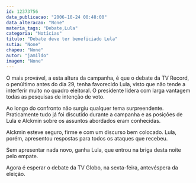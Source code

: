 ```yaml
---
id: 12373756
data_publicacao: "2006-10-24 00:48:00"
data_alteracao: "None"
materia_tags: "Debate,Lula"
categoria: "Notícias"
titulo: "Debate deve ter beneficiado Lula"
sutia: "None"
chapeu: "None"
autor: "jamildo"
imagem: "None"
---
```

<p>O mais prov&aacute;vel, a esta altura da campanha, &eacute; que o debate da TV Record, o pen&uacute;ltimo antes do dia 29, tenha favorecido Lula, visto que n&atilde;o tende a interferir muito no quadro eleitoral. O presidente lidera com larga vantagem todas as pesquisas de inten&ccedil;&atilde;o de voto.</p>
<p>Ao longo do confronto n&atilde;o surgiu qualquer tema surpreendente. Praticamente tudo j&aacute; foi discutido durante a campanha e as posi&ccedil;&otilde;es de Lula e Alckmin sobre os assuntos abordados eram conhecidas.</p>
<p>Alckmin esteve seguro, firme e com um discurso bem colocado. Lula, por&eacute;m, apresentou respostas para todos os ataques que recebeu.</p>
<p>Sem apresentar nada novo, ganha Lula, que entrou na briga desta noite pelo empate.</p>
<p>Agora &eacute; esperar o debate da TV Globo, na sexta-feira, antev&eacute;spera da elei&ccedil;&atilde;o.</p>
